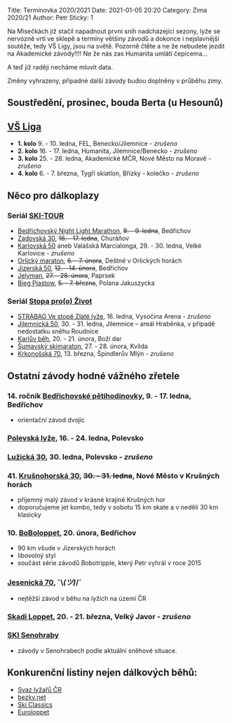 Title: Termínovka 2020/2021
Date: 2021-01-05 20:20
Category: Zima 2020/21
Author: Petr
Sticky: 1

Na Mísečkách již stačil napadnout první sníh nadcházející sezony, lyže se nervózně vrtí ve sklepě a termíny většiny závodů a dokonce i nejslavnější soutěže, tedy VŠ Ligy, jsou na světě. Pozorně čtěte a ne že nebudete jezdit na Akademické závody!!!! Ne že nás zas Humanita umlátí čepicema...

A teď již raději necháme mluvit data.

Změny vyhrazeny, případné další závody budou doplněny v průběhu zimy.

Soustředění, prosinec, bouda Berta (u Hesounů)
----------------------------------------------

[VŠ Liga](http://www.vs-liga.cz/)
---------------------------------

- **1. kolo** 9. - 10. ledna, FEL, Benecko/Jilemnice - *zrušeno*
- **2. kolo** 16. - 17. ledna, Humanita, Jilemnice/Benecko - *zrušeno*
- **3. kolo** 25. - 28. ledna, Akademické MČR, Nové Město na Moravě - *zrušeno*
- **4. kolo** 6. - 7. března, Tygří skiatlon, Břízky - kolečko - *zrušeno*

Něco pro dálkoplazy
-------------------

### Seriál [SKI-TOUR](https://www.ski-tour.cz/)

- [Bedřichovský Night Light Marathon](https://www.ski-tour.cz/bedrichovsky-nlm/r2), <s>8. - 9. ledna</s>, Bedřichov
- [Zadovská 30](https://www.ski-tour.cz/zadovska-30/r3), <s>16. - 17. ledna</s>, Churáňov
- [Karlovská 50](https://www.ski-tour.cz/karlovska-50/r1) aneb Valašská Marcialonga, 29. - 30. ledna, Velké Karlovice - *zrušeno*
- [Orlický maraton](https://www.ski-tour.cz/orlicky-maraton/r4), <s>6. - 7. února</s>, Deštné v Orlických horách
- [Jizerská 50](https://jiz50.cz), <s>12. - 14. února</s>, Bedřichov
- [Jelyman](https://www.ski-tour.cz/jelyman/r6), <s>27. - 28. února</s>, Paprsek
- [Bieg Piastow](https://www.ski-tour.cz/bieg-piastow/r7), <s>5. - 7. března</s>, Polana Jakuszycka


### Seriál [Stopa pro(o) Život](https://www.stopaprozivot.cz/)

- [STRABAG Ve stopě Zlaté lyže](https://www.stopaprozivot.cz/strabag-ve-stope-zlate-lyze/), 16. ledna, Vysočina Arena - *zrušeno*
- [Jilemnická 50](https://www.stopaprozivot.cz/jilemnicka-50/), 30. - 31. ledna, Jilemnice – areál Hraběnka, v případě nedostatku sněhu Roudnice
- [Karlův běh](https://www.stopaprozivot.cz/karluv-beh/), 20. - 21. února, Boží dar
- [Šumavský skimaraton](https://www.stopaprozivot.cz/ct-sumavsky-skimaraton/), 27. - 28. února, Kvilda
- [Krkonošská 70](https://www.stopaprozivot.cz/krkonosska-70/), 13. března, Špindlerův Mlýn - *zrušeno*

Ostatní závody hodné vážného zřetele
------------------------------------

### 14. ročník [Bedřichovské pětihodinovky](http://www.b5h.cz/), 9. - 17. ledna, Bedřichov

- orientační závod dvojic

### [Polevská lyže](https://skipolevsko.estranky.cz/), 16. - 24. ledna, Polevsko

### [Lužická 30](https://skipolevsko.estranky.cz/), 30. ledna, Polevsko - *zrušeno*

### 41. [Krušnohorská 30](https://k30-lote.webnode.cz), <s>30. - 31. ledna</s>, Nové Město v Krušných horách

- příjemný malý závod v krásné krajině Krušných hor
- doporučujeme jet kombo, tedy v sobotu 15 km skate a v neděli 30 km klasicky

### 10. [BoBoloppet](https://www.boboloppet.com/boboloppet/), 20. února, Bedřichov

- 90 km všude v Jizerských horách
- libovolný styl
- součást série závodů Bobotripple, který Petr vyhrál v roce 2015

### [Jesenická 70](http://www.jesenicka70.cz/cz/), ¯\\_(ツ)_/¯

- nejtěžší závod v běhu na lyžích na území ČR

### [Skadi Loppet](https://www.skadi-loppet.de/en.html), 20. - 21. března, Velký Javor - *zrušeno*

### [SKI Senohraby](https://www.senohraby.cz/info-o-obci-1/ski-senohraby-1/)

- závody v Senohrabech podle aktuální sněhové situace.

Konkurenční listiny nejen dálkových běhů:
-----------------------------------------

- [Svaz lyžařů ČR](http://zavody.czech-ski.com/event/list)
- [bezky.net](https://bezky.net/kalendar)
- [Ski Classics](https://vismaskiclassics.com/)
- [Euroloppet](https://www.euroloppet.com/en.html)
